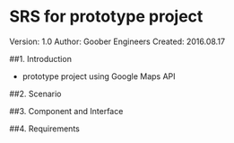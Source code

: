 # SRS for prototype project

Version: 1.0
Author: Goober Engineers
Created: 2016.08.17

##1. Introduction

- prototype project using Google Maps API

##2. Scenario

##3. Component and Interface

##4. Requirements
